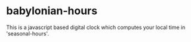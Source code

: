 # babylonian-hours
This is a javascript based digital clock which computes your local time in 'seasonal-hours'.
